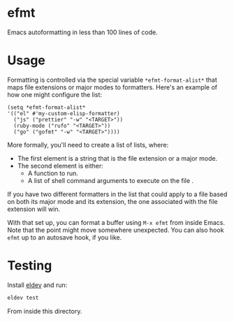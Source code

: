 # efmt

Emacs autoformatting in less than 100 lines of code.

# Usage

Formatting is controlled via the special variable `*efmt-format-alist*` that maps file extensions or major modes to formatters. Here's an example of how one might configure the list:

```elisp
(setq *efmt-format-alist*
'(("el" #'my-custom-elisp-formatter)
  ("js" ("prettier" "-w" "<TARGET>"))
  (ruby-mode ("rufo" "<TARGET>"))
  ("go" ("gofmt" "-w" "<TARGET>"))))
```

More formally, you'll need to create a list of lists, where:

- The first element is a string that is the file extension or a major mode.
- The second element is either:
  - A function to run.
  - A list of shell command arguments to execute on the file <TARGET>.

If you have two different formatters in the list that could apply to a file based on both its major mode and its extension, the one associated with the file extension will win.

With that set up, you can format a buffer using `M-x efmt` from inside Emacs. Note that the point might move somewhere unexpected. You can also hook `efmt` up to an autosave hook, if you like.

# Testing

Install [eldev](https://github.com/doublep/eldev) and run:

```sh
eldev test
```

From inside this directory.

